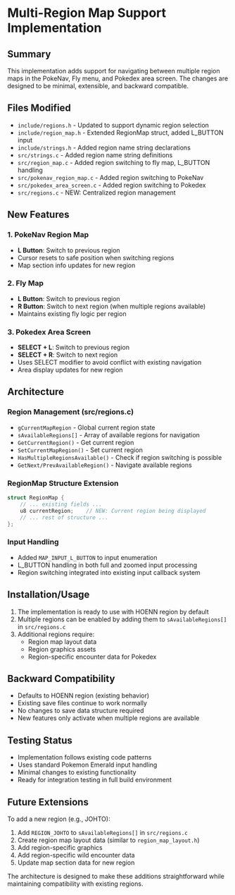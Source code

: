 # Multi-Region Map Support Implementation

## Summary
This implementation adds support for navigating between multiple region maps in the PokeNav, Fly menu, and Pokedex area screen. The changes are designed to be minimal, extensible, and backward compatible.

## Files Modified
- `include/regions.h` - Updated to support dynamic region selection
- `include/region_map.h` - Extended RegionMap struct, added L_BUTTON input
- `include/strings.h` - Added region name string declarations
- `src/strings.c` - Added region name string definitions
- `src/region_map.c` - Added region switching to fly map, L_BUTTON handling
- `src/pokenav_region_map.c` - Added region switching to PokeNav
- `src/pokedex_area_screen.c` - Added region switching to Pokedex
- `src/regions.c` - NEW: Centralized region management

## New Features

### 1. PokeNav Region Map
- **L Button**: Switch to previous region
- Cursor resets to safe position when switching regions
- Map section info updates for new region

### 2. Fly Map  
- **L Button**: Switch to previous region
- **R Button**: Switch to next region (when multiple regions available)
- Maintains existing fly logic per region

### 3. Pokedex Area Screen
- **SELECT + L**: Switch to previous region
- **SELECT + R**: Switch to next region
- Uses SELECT modifier to avoid conflict with existing navigation
- Area display updates for new region

## Architecture

### Region Management (src/regions.c)
- `gCurrentMapRegion` - Global current region state
- `sAvailableRegions[]` - Array of available regions for navigation
- `GetCurrentRegion()` - Get current region
- `SetCurrentMapRegion()` - Set current region  
- `HasMultipleRegionsAvailable()` - Check if region switching is possible
- `GetNext/PrevAvailableRegion()` - Navigate available regions

### RegionMap Structure Extension
```c
struct RegionMap {
    // ... existing fields ...
    u8 currentRegion;    // NEW: Current region being displayed
    // ... rest of structure ...
};
```

### Input Handling
- Added `MAP_INPUT_L_BUTTON` to input enumeration
- L_BUTTON handling in both full and zoomed input processing
- Region switching integrated into existing input callback system

## Installation/Usage
1. The implementation is ready to use with HOENN region by default
2. Multiple regions can be enabled by adding them to `sAvailableRegions[]` in `src/regions.c`
3. Additional regions require:
   - Region map layout data
   - Region graphics assets  
   - Region-specific encounter data for Pokedex

## Backward Compatibility
- Defaults to HOENN region (existing behavior)
- Existing save files continue to work normally
- No changes to save data structure required
- New features only activate when multiple regions are available

## Testing Status
- Implementation follows existing code patterns
- Uses standard Pokemon Emerald input handling
- Minimal changes to existing functionality
- Ready for integration testing in full build environment

## Future Extensions
To add a new region (e.g., JOHTO):
1. Add `REGION_JOHTO` to `sAvailableRegions[]` in `src/regions.c`
2. Create region map layout data (similar to `region_map_layout.h`)
3. Add region-specific graphics
4. Add region-specific wild encounter data
5. Update map section data for new region

The architecture is designed to make these additions straightforward while maintaining compatibility with existing regions.